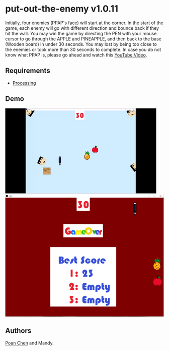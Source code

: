 # put-out-the-enemy v1.0.11
Initially, four enemies (PPAP's face) will start at the corner. In the start of the game, each enemy will go with different direction and bounce back if they hit the wall. You may win the game by directing the PEN with your mouse cursor to go through the APPLE and PINEAPPLE, and then back to the base (Wooden board) in under 30 seconds. You may lost by being too close to the enemies or took more than 30 seconds to complete. In case you do not know what PPAP is, please go ahead and watch this [YouTube Video](https://www.youtube.com/watch?v=d9TpRfDdyU0).

## Requirements
- [Processing](https://processing.org/download/)

## Demo
![Loading the first image](demo.gif)
![Loading the first image](demo.PNG)

## Authors
[Poan Chen](https://github.com/poanchen) and Mandy.
